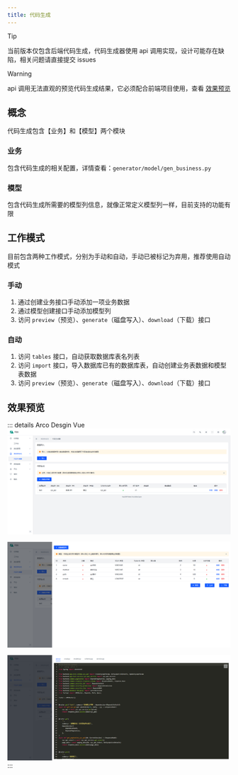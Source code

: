 ```yaml
---
title: 代码生成
---
```


> [!TIP]
> 当前版本仅包含后端代码生成，代码生成器使用 api 调用实现，设计可能存在缺陷，相关问题请直接提交 issues

> [!WARNING]
> api 调用无法直观的预览代码生成结果，它必须配合前端项目使用，查看 [效果预览](#效果预览)

## 概念

代码生成包含【业务】和【模型】两个模块

### 业务

包含代码生成的相关配置，详情查看：`generator/model/gen_business.py`

### 模型

包含代码生成所需要的模型列信息，就像正常定义模型列一样，目前支持的功能有限

## 工作模式

目前包含两种工作模式，分别为手动和自动，手动已被标记为弃用，推荐使用自动模式

### 手动

1. 通过创建业务接口手动添加一项业务数据
2. 通过模型创建接口手动添加模型列
3. 访问 `preview`（预览）、`generate`（磁盘写入）、`download`（下载）接口

### 自动

1. 访问 `tables` 接口，自动获取数据库表名列表
2. 访问 `import` 接口，导入数据库已有的数据库表，自动创建业务表数据和模型表数据
3. 访问 `preview`（预览）、`generate`（磁盘写入）、`download`（下载）接口

## 效果预览

::: details Arco Desgin Vue
![cg1](/images/code-generator1.png)

![cg2](/images/code-generator2.png)

![cg3](/images/code-generator3.png)
:::
